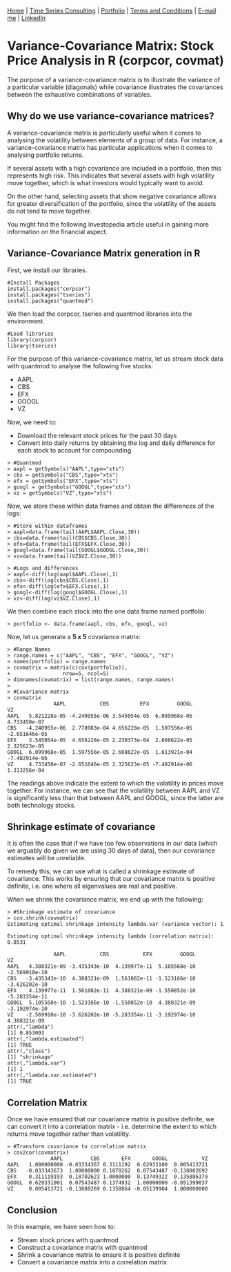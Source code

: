 [Home](https://mgcodesandstats.github.io/) |
[Time Series Consulting](https://mgcodesandstats.github.io/time-series-consulting-python-r/) |
[Portfolio](https://mgcodesandstats.github.io/portfolio/) |
[Terms and Conditions](https://mgcodesandstats.github.io/terms/) |
[E-mail me](mailto:contact@michaeljgrogan.com) |
[LinkedIn](https://www.linkedin.com/in/michaeljgrogan/)

# Variance-Covariance Matrix: Stock Price Analysis in R (corpcor, covmat)

The purpose of a variance-covariance matrix is to illustrate the variance of a particular variable (diagonals) while covariance illustrates the covariances between the exhaustive combinations of variables.

## Why do we use variance-covariance matrices?

A variance-covariance matrix is particularly useful when it comes to analysing the volatility between elements of a group of data. For instance, a variance-covariance matrix has particular applications when it comes to analysing portfolio returns.

If several assets with a high covariance are included in a portfolio, then this represents high risk. This indicates that several assets with high volatility move together, which is what investors would typically want to avoid.

On the other hand, selecting assets that show negative covariance allows for greater diversification of the portfolio, since the volatility of the assets do not tend to move together.

You might find the following Investopedia article useful in gaining more information on the financial aspect.
 
## Variance-Covariance Matrix generation in R

First, we install our libraries.
```
#Install Packages
install.packages("corpcor")
install.packages("tseries")
install.packages("quantmod")
```
We then load the corpcor, tseries and quantmod libraries into the environment.
```
#Load libraries
library(corpcor)
library(tseries)
```
For the purpose of this variance-covariance matrix, let us stream stock data with quantmod to analyse the following five stocks:

- AAPL
- CBS
- EFX
- GOOGL
- VZ

Now, we need to:

- Download the relevant stock prices for the past 30 days
- Convert into daily returns by obtaining the log and daily difference for each stock to account for compounding

```
> #Quantmod
> aapl = getSymbols("AAPL",type="xts")
> cbs = getSymbols("CBS",type="xts")
> efx = getSymbols("EFX",type="xts")
> googl = getSymbols("GOOGL",type="xts")
> vz = getSymbols("VZ",type="xts")
```

Now, we store these within data frames and obtain the differences of the logs:

```
> #Store within dataframes
> aapl=data.frame(tail(AAPL$AAPL.Close,30))
> cbs=data.frame(tail(CBS$CBS.Close,30))
> efx=data.frame(tail(EFX$EFX.Close,30))
> googl=data.frame(tail(GOOGL$GOOGL.Close,30))
> vz=data.frame(tail(VZ$VZ.Close,30))

> #Logs and differences
> aapl<-diff(log(aapl$AAPL.Close),1)
> cbs<-diff(log(cbs$CBS.Close),1)
> efx<-diff(log(efx$EFX.Close),1)
> googl<-diff(log(googl$GOOGL.Close),1)
> vz<-diff(log(vz$VZ.Close),1)
```

We then combine each stock into the one data frame named portfolio:
```
> portfolio <- data.frame(aapl, cbs, efx, googl, vz)
```
Now, let us generate a **5 x 5** covariance matrix:
```
> #Range Names
> range.names = c("AAPL", "CBS", "EFX", "GOOGL", "VZ")
> names(portfolio) = range.names
> covmatrix = matrix(c(cov(portfolio)),
+                 nrow=5, ncol=5)
> dimnames(covmatrix) = list(range.names, range.names)
> 
> #Covariance matrix
> covmatrix
               AAPL           CBS          EFX         GOOGL            VZ
AAPL   5.821228e-05 -4.240955e-06 3.545054e-05  6.099968e-05  4.733450e-07
CBS   -4.240955e-06  2.778983e-04 4.656228e-05  1.597556e-05 -2.651646e-05
EFX    3.545054e-05  4.656228e-05 2.230373e-04  2.608622e-05  2.325623e-05
GOOGL  6.099968e-05  1.597556e-05 2.608622e-05  1.613921e-04 -7.482914e-06
VZ     4.733450e-07 -2.651646e-05 2.325623e-05 -7.482914e-06  1.313256e-04
```
The readings above indicate the extent to which the volatility in prices move together. For instance, we can see that the volatility between AAPL and VZ is significantly less than that between AAPL and GOOGL, since the latter are both technology stocks.

## Shrinkage estimate of covariance

It is often the case that if we have too few observations in our data (which we arguably do given we are using 30 days of data), then our covariance estimates will be unreliable.

To remedy this, we can use what is called a shrinkage estimate of covariance. This works by ensuring that our covariance matrix is positive definite, i.e. one where all eigenvalues are real and positive.

When we shrink the covariance matrix, we end up with the following:
```
> #Shrinkage estimate of covariance
> cov.shrink(covmatrix)
Estimating optimal shrinkage intensity lambda.var (variance vector): 1 

Estimating optimal shrinkage intensity lambda (correlation matrix): 0.8531 

               AAPL           CBS           EFX         GOOGL            VZ
AAPL   4.388321e-09 -3.435343e-10  4.139977e-11  5.105568e-10 -2.569910e-10
CBS   -3.435343e-10  4.388321e-09  1.561082e-11 -1.523166e-10 -3.626202e-10
EFX    4.139977e-11  1.561082e-11  4.388321e-09 -1.550852e-10 -5.283354e-11
GOOGL  5.105568e-10 -1.523166e-10 -1.550852e-10  4.388321e-09 -3.192974e-10
VZ    -2.569910e-10 -3.626202e-10 -5.283354e-11 -3.192974e-10  4.388321e-09
attr(,"lambda")
[1] 0.853093
attr(,"lambda.estimated")
[1] TRUE
attr(,"class")
[1] "shrinkage"
attr(,"lambda.var")
[1] 1
attr(,"lambda.var.estimated")
[1] TRUE
```
## Correlation Matrix

Once we have ensured that our covariance matrix is positive definite, we can convert it into a correlation matrix - i.e. determine the extent to which returns move together rather than volatility.
```
> #Transform covariance to correlation matrix
> cov2cor(covmatrix)
              AAPL         CBS       EFX       GOOGL           VZ
AAPL   1.000000000 -0.03334367 0.3111192  0.62933100  0.005413721
CBS   -0.033343673  1.00000000 0.1870262  0.07543487 -0.138802692
EFX    0.311119193  0.18702623 1.0000000  0.13749322  0.135886379
GOOGL  0.629331001  0.07543487 0.1374932  1.00000000 -0.051399037
VZ     0.005413721 -0.13880269 0.1358864 -0.05139904  1.000000000
```
## Conclusion

In this example, we have seen how to:

- Stream stock prices with quantmod
- Construct a covariance matrix with quantmod
- Shrink a covariance matrix to ensure it is positive definite
- Convert a covariance matrix into a correlation matrix
